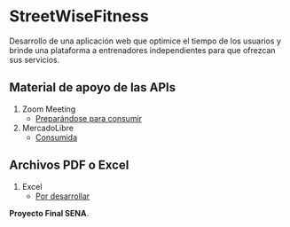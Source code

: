 # StreetWiseFitness
Desarrollo de una aplicación web que optimice el tiempo de los usuarios y brinde una plataforma a entrenadores independientes para que ofrezcan sus servicios.

## Material de apoyo de las APIs

1. Zoom Meeting
   - [Preparándose para consumir](https://www.youtube.com/watch?v=MC_RVGAKQZ4)
2. MercadoLibre
   - [Consumida](https://www.youtube.com/watch?v=lvPAGzUFacE)

## Archivos PDF o Excel 

1. Excel
   - [Por desarrollar](https://youtu.be/SKc0iquaAqk)

**Proyecto Final SENA**.
